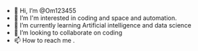 - 👋 Hi, I’m @Om123455
- 👀 I’m I'm interested in coding and space and automation.
- 🌱 I’m currently learning Artificial  intelligence and data science 
- 💞️ I’m looking to collaborate on coding 
- 📫 How to reach me .

<!---
Om123455/Om123455 is a ✨ special ✨ repository because its `README.md` (this file) appears on your GitHub profile.
You can click the Preview link to take a look at your changes.
--->
